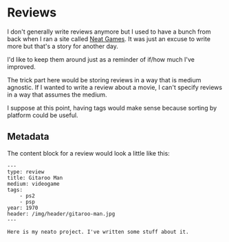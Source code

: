 # Reviews

I don't generally write reviews anymore but I used to have a bunch from back when I ran a site called [Neat Games](https://neatgam.es). It was just an excuse to write more but that's a story for another day.

I'd like to keep them around just as a reminder of if/how much I've improved.

The trick part here would be storing reviews in a way that is medium agnostic. If I wanted to write a review about a movie, I can't specify reviews in a way that assumes the medium.

I suppose at this point, having tags would make sense because sorting by platform could be useful.

## Metadata

The content block for a review would look a little like this:

```
---
type: review
title: Gitaroo Man
medium: videogame
tags:
	- ps2
	- psp
year: 1970
header: /img/header/gitaroo-man.jpg
---

Here is my neato project. I've written some stuff about it.
```
